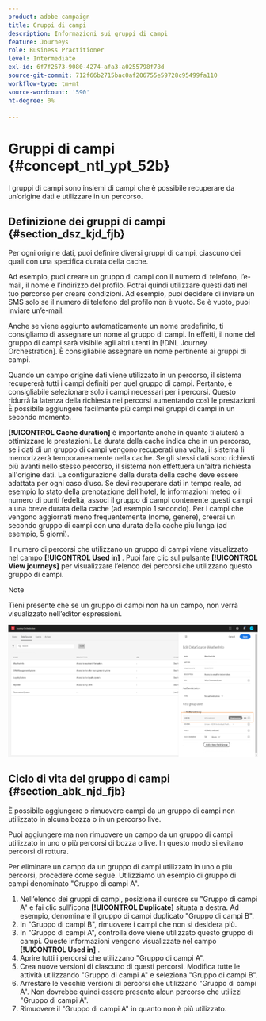 ```yaml
---
product: adobe campaign
title: Gruppi di campi
description: Informazioni sui gruppi di campi
feature: Journeys
role: Business Practitioner
level: Intermediate
exl-id: 6f7f2673-9080-4274-afa3-a0255798f78d
source-git-commit: 712f66b2715bac0af206755e59728c95499fa110
workflow-type: tm+mt
source-wordcount: '590'
ht-degree: 0%

---
```


# Gruppi di campi {#concept_ntl_ypt_52b}

I gruppi di campi sono insiemi di campi che è possibile recuperare da un’origine dati e utilizzare in un percorso.

## Definizione dei gruppi di campi {#section_dsz_kjd_fjb}

Per ogni origine dati, puoi definire diversi gruppi di campi, ciascuno dei quali con una specifica durata della cache.

Ad esempio, puoi creare un gruppo di campi con il numero di telefono, l’e-mail, il nome e l’indirizzo del profilo. Potrai quindi utilizzare questi dati nel tuo percorso per creare condizioni. Ad esempio, puoi decidere di inviare un SMS solo se il numero di telefono del profilo non è vuoto. Se è vuoto, puoi inviare un’e-mail.

Anche se viene aggiunto automaticamente un nome predefinito, ti consigliamo di assegnare un nome al gruppo di campi. In effetti, il nome del gruppo di campi sarà visibile agli altri utenti in [!DNL Journey Orchestration]. È consigliabile assegnare un nome pertinente ai gruppi di campi.

Quando un campo origine dati viene utilizzato in un percorso, il sistema recupererà tutti i campi definiti per quel gruppo di campi. Pertanto, è consigliabile selezionare solo i campi necessari per i percorsi. Questo ridurrà la latenza della richiesta nei percorsi aumentando così le prestazioni. È possibile aggiungere facilmente più campi nei gruppi di campi in un secondo momento.

**[!UICONTROL Cache duration]** è importante anche in quanto ti aiuterà a ottimizzare le prestazioni. La durata della cache indica che in un percorso, se i dati di un gruppo di campi vengono recuperati una volta, il sistema li memorizzerà temporaneamente nella cache. Se gli stessi dati sono richiesti più avanti nello stesso percorso, il sistema non effettuerà un&#39;altra richiesta all&#39;origine dati. La configurazione della durata della cache deve essere adattata per ogni caso d’uso. Se devi recuperare dati in tempo reale, ad esempio lo stato della prenotazione dell’hotel, le informazioni meteo o il numero di punti fedeltà, associ il gruppo di campi contenente questi campi a una breve durata della cache (ad esempio 1 secondo). Per i campi che vengono aggiornati meno frequentemente (nome, genere), creerai un secondo gruppo di campi con una durata della cache più lunga (ad esempio, 5 giorni).

Il numero di percorsi che utilizzano un gruppo di campi viene visualizzato nel campo **[!UICONTROL Used in]** . Puoi fare clic sul pulsante **[!UICONTROL View journeys]** per visualizzare l’elenco dei percorsi che utilizzano questo gruppo di campi.

>[!NOTE]
>
>Tieni presente che se un gruppo di campi non ha un campo, non verrà visualizzato nell’editor espressioni.

![](../assets/journey3bis.png)

## Ciclo di vita del gruppo di campi {#section_abk_njd_fjb}

È possibile aggiungere o rimuovere campi da un gruppo di campi non utilizzato in alcuna bozza o in un percorso live.

Puoi aggiungere ma non rimuovere un campo da un gruppo di campi utilizzato in uno o più percorsi di bozza o live. In questo modo si evitano percorsi di rottura.

Per eliminare un campo da un gruppo di campi utilizzato in uno o più percorsi, procedere come segue. Utilizziamo un esempio di gruppo di campi denominato &quot;Gruppo di campi A&quot;.

1. Nell’elenco dei gruppi di campi, posiziona il cursore su &quot;Gruppo di campi A&quot; e fai clic sull’icona **[!UICONTROL Duplicate]** situata a destra. Ad esempio, denominare il gruppo di campi duplicato &quot;Gruppo di campi B&quot;.
1. In &quot;Gruppo di campi B&quot;, rimuovere i campi che non si desidera più.
1. In &quot;Gruppo di campi A&quot;, controlla dove viene utilizzato questo gruppo di campi. Queste informazioni vengono visualizzate nel campo **[!UICONTROL Used in]** .
1. Aprire tutti i percorsi che utilizzano &quot;Gruppo di campi A&quot;.
1. Crea nuove versioni di ciascuno di questi percorsi. Modifica tutte le attività utilizzando &quot;Gruppo di campi A&quot; e seleziona &quot;Gruppo di campi B&quot;.
1. Arrestare le vecchie versioni di percorsi che utilizzano &quot;Gruppo di campi A&quot;. Non dovrebbe quindi essere presente alcun percorso che utilizzi &quot;Gruppo di campi A&quot;.
1. Rimuovere il &quot;Gruppo di campi A&quot; in quanto non è più utilizzato.
